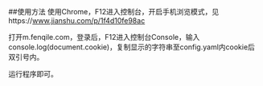 ##使用方法
使用Chrome，F12进入控制台，开启手机浏览模式，见https://www.jianshu.com/p/1f4d10fe98ac

打开m.fenqile.com，登录后，F12进入控制台Console，输入console.log(document.cookie)，复制显示的字符串至config.yaml内cookie后双引号内。

运行程序即可。